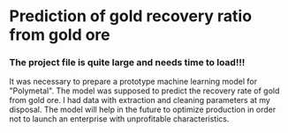 # Prediction of gold recovery ratio from gold ore
### The project file is quite large and needs time to load!!!  
It was necessary to prepare a prototype machine learning model for "Polymetal". The model was supposed to predict the recovery rate of gold from gold ore. I had data with extraction and cleaning parameters at my disposal. The model will help in the future to optimize production in order not to launch an enterprise with unprofitable characteristics.
